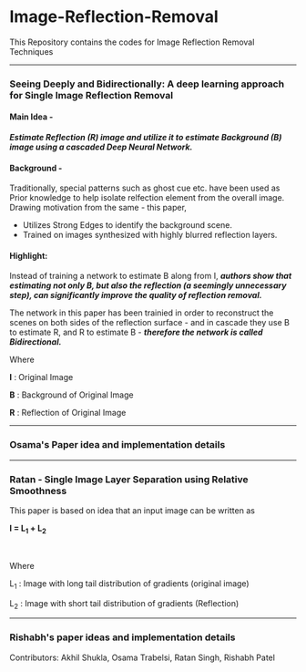 # Image-Reflection-Removal
This Repository contains the codes for Image Reflection Removal Techniques

<hr/>

###  Seeing Deeply and Bidirectionally: A deep learning approach for Single Image Reflection Removal

#### Main Idea - 

***Estimate Reflection (R) image and utilize it to estimate Background (B) image using a cascaded Deep Neural Network.***

#### Background - 

Traditionally, special patterns such as ghost cue etc. have been used as Prior knowledge to help isolate relfection element from the overall image. Drawing motivation from the same - this paper,

- Utilizes Strong Edges to identify the background scene.
- Trained on images synthesized with highly blurred reflection layers.

#### Highlight:

Instead of training a network to estimate B along from I, ***authors show that estimating not only B, but also the reflection (a seemingly unnecessary step), can significantly improve the quality of reflection removal.***

The network in this paper has been trainied in order to reconstruct the scenes on both sides of the reflection surface - and in cascade they use B to estimate R, and R to estimate B - ***therefore the network is called Bidirectional.***

Where 

**I** : Original Image

**B** : Background of Original Image

**R** : Reflection of Original Image

<hr/>


### Osama's Paper idea and implementation details


<hr/>


### Ratan - Single Image Layer Separation using Relative Smoothness

This paper is based on idea that an input image can be written as

**I = L<sub>1</sub> + L<sub>2</sub>**

<br/>

Where 

L<sub>1</sub> : Image with long tail distribution of gradients (original image)

L<sub>2</sub> : Image with short tail distribution of gradients (Reflection)



<hr/>


### Rishabh's paper ideas and implementation details



Contributors: Akhil Shukla, Osama Trabelsi, Ratan Singh, Rishabh Patel
